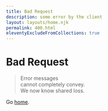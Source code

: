 ```yaml
---
title: Bad Request
description: some error by the client
layout: layouts/home.njk
permalink: 400.html
eleventyExcludeFromCollections: true
---
```

# Bad Request

> Error messages  \
> cannot completely convey.  \
> We now know shared loss.

Go <a href="/">home</a>.
